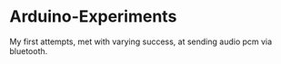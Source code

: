 # Arduino-Experiments
My first attempts, met with varying success, at sending audio pcm via bluetooth.

